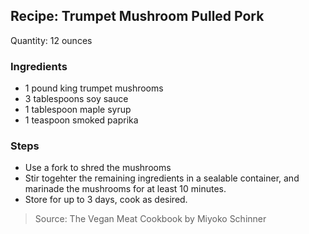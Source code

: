 ## Recipe: Trumpet Mushroom Pulled Pork
Quantity: 12 ounces  

### Ingredients
 - 1 pound king trumpet mushrooms
 - 3 tablespoons soy sauce
 - 1 tablespoon maple syrup
 - 1 teaspoon smoked paprika

### Steps
 - Use a fork to shred the mushrooms
 - Stir togehter the remaining ingredients in a sealable container, and marinade the mushrooms for at least 10 minutes.
 - Store for up to 3 days, cook as desired.

> Source: The Vegan Meat Cookbook by Miyoko Schinner
